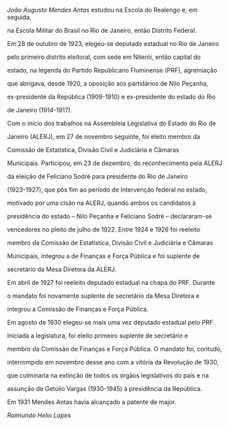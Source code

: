 

*João Augusto Mendes Antas* estudou na Escola do Realengo e, em seguida,

na Escola Militar do Brasil no Rio de Janeiro, então Distrito Federal.



Em 28 de outubro de 1923, elegeu-se deputado estadual no Rio de Janeiro

pelo primeiro distrito eleitoral, com sede em Niterói, então capital do

estado, na legenda do Partido Republicano Fluminense (PRF), agremiação

que abrigava, desde 1920, a oposição aos partidários de Nilo Peçanha,

ex-presidente da República (1909-1910) e ex-presidente do estado do Rio

de Janeiro (1914-1917).



Com o início dos trabalhos na Assembleia Legislativa do Estado do Rio de

Janeiro (ALERJ), em 27 de novembro seguinte, foi eleito membro da

Comissão de Estatística, Divisão Civil e Judiciária e Câmaras

Municipais. Participou, em 23 de dezembro, do reconhecimento pela ALERJ

da eleição de Feliciano Sodré para presidente do Rio de Janeiro

(1923-1927), que pôs fim ao período de intervenção federal no estado,

motivado por uma cisão na ALERJ, quando ambos os candidatos à

presidência do estado – Nilo Peçanha e Feliciano Sodré – declararam-se

vencedores no pleito de julho de 1922. Entre 1924 e 1926 foi reeleito

membro da Comissão de Estatística, Divisão Civil e Judiciária e Câmaras

Municipais, integrou a de Finanças e Força Pública e foi suplente de

secretário da Mesa Diretora da ALERJ.



Em abril de 1927 foi reeleito deputado estadual na chapa do PRF. Durante

o mandato foi novamente suplente de secretário da Mesa Diretora e

integrou a Comissão de Finanças e Força Pública.



Em agosto de 1930 elegeu-se mais uma vez deputado estadual pelo PRF.

Iniciada a legislatura, foi eleito primeiro suplente de secretário e

membro da Comissão de Finanças e Força Pública. O mandato foi, contudo,

interrompido em novembro desse ano com a vitória da Revolução de 1930,

que culminaria na extinção de todos os órgãos legislativos do país e na

assunção de Getúlio Vargas (1930-1945) à presidência da República.



Em 1931 Mendes Antas havia alcançado a patente de major.



*Raimundo Helio Lopes*




